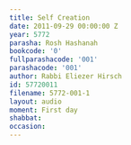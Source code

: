 ```yaml
---
title: Self Creation
date: 2011-09-29 00:00:00 Z
year: 5772
parasha: Rosh Hashanah
bookcode: '0'
fullparashacode: '001'
parashacode: '001'
author: Rabbi Eliezer Hirsch
id: 57720011
filename: 5772-001-1
layout: audio
moment: First day
shabbat: 
occasion: 
---
```


